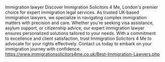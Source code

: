 Immigration lawyer
Discover Immigration Solicitors 4 Me, London's premier choice for expert immigration legal services. As trusted UK-based immigration lawyers, we specialize in navigating complex immigration matters with precision and care. Whether you're seeking visa assistance, asylum support, or citizenship advice, our expert immigration lawyer ensures personalized solutions tailored to your needs. With a commitment to excellence and client satisfaction, trust Immigration Solicitors 4 Me to advocate for your rights effectively. Contact us today to embark on your immigration journey with confidence.
https://www.immigrationsolicitors4me.co.uk/Best-Immigration-Lawyers.php
